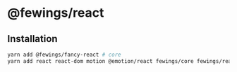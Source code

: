 # @fewings/react

## Installation

```bash
yarn add @fewings/fancy-react # core
yarn add react react-dom motion @emotion/react fewings/core fewings/react # peerDependencies
```
